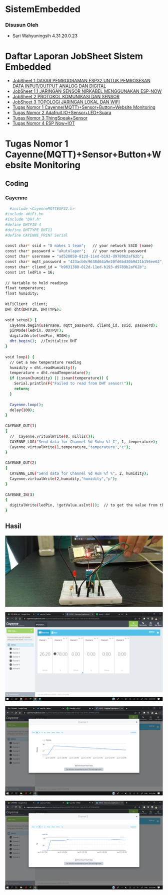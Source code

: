 # SistemEmbedded
### Disusun Oleh
- Sari Wahyuningsih 4.31.20.0.23

# Daftar Laporan JobSheet Sistem Embedded

- [JobSheet 1 DASAR PEMROGRAMAN ESP32 UNTUK PEMROSESAN DATA INPUT/OUTPUT ANALOG DAN DIGITAL](https://github.com/sariwhyu/JobSheet1)
- [JobSheet 1.1 JARINGAN SENSOR NIRKABEL MENGGUNAKAN ESP-NOW](https://github.com/sariwhyu/JobSheet1.1)
- [JobSheet 2 PROTOKOL KOMUNIKASI DAN SENSOR](https://github.com/sariwhyu/JobSheet2)
- [JobSheet 3 TOPOLOGI JARINGAN LOKAL DAN WIFI](https://github.com/sariwhyu/JobSheet3)
- [Tugas Nomor 1 Cayenne(MQTT)+Sensor+Button+Website Monitoring](https://github.com/sariwhyu/TugasNo1)
- [Tugas Nomor 2 Adafruit.IO+Sensor+LED+Suara](https://github.com/sariwhyu/TugasNo2)
- [Tugas Nomor 3 ThingSpeak+Sensor](https://github.com/sariwhyu/TugasNo3)
- [Tugas Nomor 4 ESP Now+IOT](https://github.com/sariwhyu/TugasNo4)

# Tugas Nomor 1 Cayenne(MQTT)+Sensor+Button+Website Monitoring

## Coding

### Cayenne

```bash
  #include <CayenneMQTTESP32.h>
#include <WiFi.h>
#include "DHT.h"
#define DHTPIN 4
#define DHTTYPE DHT11
#define CAYENNE_PRINT Serial 

const char* ssid = "8 makes 1 team";   // your network SSID (name)
const char* password = "akutolaper";   // your network password
const char* username = "ad528050-812d-11ed-b193-d9789b2af62b";
const char* mqtt_password = "423acb9c9638d64a9e20fd6bd30b9d21b156ee62";
const char* cliend_id = "b9831380-812d-11ed-b193-d9789b2af62b";
const int ledPin = 16;

// Variable to hold readings
float temperature;
float humidity;

WiFiClient  client;
DHT dht(DHTPIN, DHTTYPE);

void setup() {
  Cayenne.begin(username, mqtt_password, cliend_id, ssid, password);
  pinMode(ledPin, OUTPUT);
  digitalWrite(ledPin, HIGH);
  dht.begin();  //Initialize DHT
}

void loop() {
  // Get a new temperature reading
  humidity = dht.readHumidity();
  temperature = dht.readTemperature();
  if (isnan(humidity) || isnan(temperature)) {
    Serial.println(F("Failed to read from DHT sensor!"));
    return;
  }
  
  Cayenne.loop();
  delay(100);
}

CAYENNE_OUT(1)
{
  //  Cayenne.vritualWrite(0, millis());
  CAYENNE_LOG("Send data for Channel %d Suhu %f C", 1, temperature);
  Cayenne.virtualWrite(1,temperature,"temperature","c");
}

CAYENNE_OUT(2)
{
  CAYENNE_LOG("Send data for Channel %d Hum %f %", 2, humidity);
  Cayenne.virtualWrite(2,humidity,"humidity","p");
}

CAYENNE_IN(3)
{
  digitalWrite(ledPin, !getValue.asInt());  // to get the value from the website
}

```

## Hasil

![App Screenshot](https://github.com/sariwhyu/TugasNo1/blob/main/20221228_124610.jpg)

![App Screenshot](https://github.com/sariwhyu/TugasNo1/blob/main/Screenshot%20(38).png)

![App Screenshot](https://github.com/sariwhyu/TugasNo1/blob/main/Screenshot%20(40).png)

![App Screenshot](https://github.com/sariwhyu/TugasNo1/blob/main/Screenshot%20(41).png)
